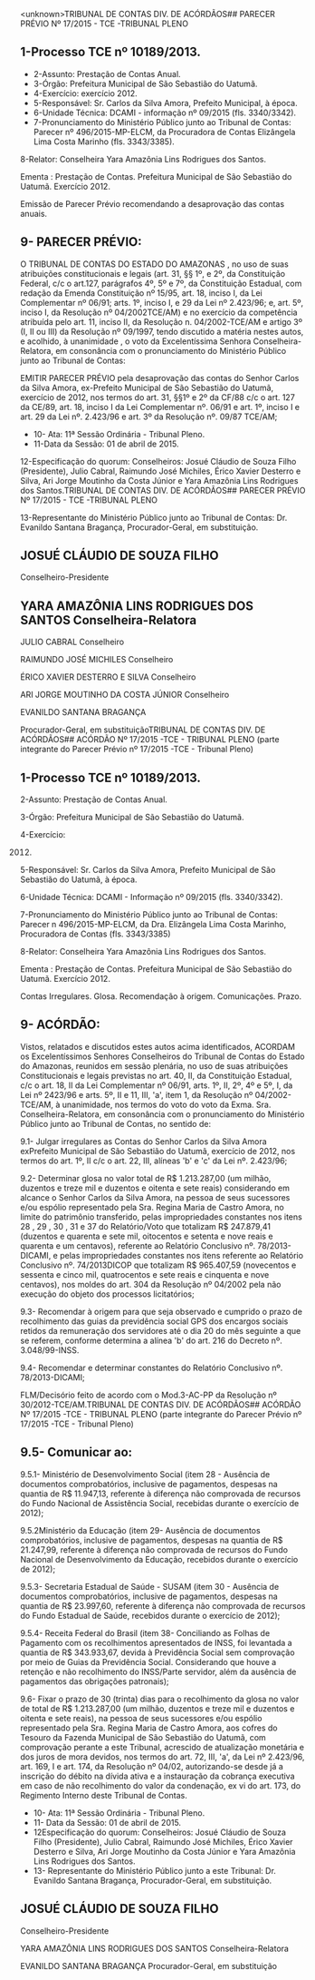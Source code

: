&lt;unknown&gt;TRIBUNAL DE CONTAS DIV. DE ACÓRDÃOS## PARECER PRÉVIO Nº 17/2015 - TCE -TRIBUNAL PLENO

## 1-Processo TCE nº 10189/2013.

- 2-Assunto: Prestação de Contas Anual.
- 3-Órgão: Prefeitura Municipal de São Sebastião do Uatumã.
- 4-Exercício: exercício 2012.
- 5-Responsável: Sr. Carlos da Silva Amora, Prefeito Municipal, à época.
- 6-Unidade Técnica: DCAMI - informação nº 09/2015 (fls. 3340/3342).
- 7-Pronunciamento do Ministério Público junto ao Tribunal de Contas: Parecer nº 496/2015-MP-ELCM, da Procuradora de Contas Elizângela Lima Costa Marinho (fls. 3343/3385).

8-Relator: Conselheira Yara Amazônia Lins Rodrigues dos Santos.

Ementa : Prestação  de  Contas.  Prefeitura Municipal de São  Sebastião  do Uatumã. Exercício 2012.

Emissão de Parecer Prévio recomendando a desaprovação das contas anuais.

## 9- PARECER PRÉVIO:

O TRIBUNAL DE CONTAS DO ESTADO DO AMAZONAS ,  no  uso  de suas atribuições constitucionais e legais (art. 31, §§ 1º, e 2º, da Constituição Federal, c/c  o  art.127,  parágrafos  4º,  5º  e  7º,  da  Constituição  Estadual,  com  redação  da Emenda Constituição nº 15/95, art. 18, inciso I, da Lei Complementar nº 06/91; arts. 1º,  inciso  I,  e  29  da  Lei  nº  2.423/96;  e,  art.  5º,  inciso  I,  da  Resolução  nº  04/2002TCE/AM) e no exercício da competência atribuída pelo art. 11, inciso II, da Resolução n. 04/2002-TCE/AM e artigo 3º (I, II ou III) da Resolução nº 09/1997, tendo discutido a matéria nestes autos, e acolhido, à unanimidade , o voto da Excelentíssima Senhora Conselheira-Relatora, em consonância com o pronunciamento do Ministério Público junto ao Tribunal de Contas:

EMITIR PARECER PRÉVIO pela desaprovação das contas do Senhor Carlos da Silva Amora, ex-Prefeito Municipal de São Sebastião do Uatumã, exercício de 2012, nos termos do art. 31, §§1º e 2º da CF/88 c/c o art. 127 da CE/89, art. 18, inciso I da Lei Complementar nº. 06/91 e art. 1º, inciso I e art. 29 da Lei nº. 2.423/96 e art. 3º da Resolução nº. 09/87 TCE/AM;

- 10- Ata: 11ª Sessão Ordinária - Tribunal Pleno.
- 11-Data da Sessão: 01 de abril de 2015.

12-Especificação do quorum: Conselheiros: Josué Cláudio de Souza Filho (Presidente), Julio Cabral, Raimundo José Michiles, Érico Xavier Desterro e Silva,  Ari Jorge Moutinho da Costa Júnior e Yara Amazônia Lins Rodrigues dos Santos.TRIBUNAL DE CONTAS DIV. DE ACÓRDÃOS## PARECER PRÉVIO Nº 17/2015 - TCE -TRIBUNAL PLENO

13-Representante do Ministério Público junto ao Tribunal de Contas: Dr. Evanildo Santana Bragança, Procurador-Geral, em substituição.

## JOSUÉ CLÁUDIO DE SOUZA FILHO

Conselheiro-Presidente

## YARA AMAZÔNIA LINS RODRIGUES DOS SANTOS Conselheira-Relatora

JULIO CABRAL Conselheiro

RAIMUNDO JOSÉ MICHILES Conselheiro

ÉRICO XAVIER DESTERRO E SILVA Conselheiro

ARI JORGE MOUTINHO DA COSTA JÚNIOR Conselheiro

EVANILDO SANTANA BRAGANÇA

Procurador-Geral, em substituiçãoTRIBUNAL DE CONTAS DIV. DE ACÓRDÃOS## ACÓRDÃO Nº 17/2015 -TCE - TRIBUNAL PLENO (parte integrante do Parecer Prévio nº 17/2015 -TCE - Tribunal Pleno)

## 1-Processo TCE nº 10189/2013.

2-Assunto: Prestação de Contas Anual.

3-Órgão: Prefeitura Municipal de São Sebastião do Uatumã.

4-Exercício:

2012.

5-Responsável: Sr.  Carlos  da  Silva  Amora,  Prefeito  Municipal  de  São  Sebastião  do Uatumã, à época.

6-Unidade Técnica: DCAMI - Informação nº 09/2015 (fls. 3340/3342).

7-Pronunciamento  do  Ministério  Público  junto  ao  Tribunal  de  Contas: Parecer  n 496/2015-MP-ELCM, da Dra. Elizângela Lima Costa Marinho, Procuradora de Contas (fls. 3343/3385)

8-Relator: Conselheira Yara Amazônia Lins Rodrigues dos Santos.

Ementa : Prestação de Contas. Prefeitura Municipal de São Sebastião do Uatumã. Exercício 2012.

Contas Irregulares. Glosa. Recomendação  à origem. Comunicações. Prazo.

## 9- ACÓRDÃO:

Vistos, relatados e discutidos estes autos acima identificados, ACORDAM os Excelentíssimos  Senhores  Conselheiros  do  Tribunal  de  Contas  do  Estado  do Amazonas, reunidos em sessão plenária, no uso de suas atribuições Constitucionais e legais  previstas  no  art.  40, II, da  Constituição  Estadual,  c/c  o art. 18, II da  Lei Complementar nº 06/91, arts. 1º, II, 2º, 4º e 5º, I, da Lei nº 2423/96 e arts. 5º, II e 11, III, 'a',  item  1,  da  Resolução  nº 04/2002-TCE/AM, à unanimidade, nos termos do voto do voto  da  Exma.  Sra. Conselheira-Relatora, em  consonância com  o  pronunciamento  do Ministério Público junto ao Tribunal de Contas, no sentido de:

9.1- Julgar irregulares as Contas do Senhor Carlos da Silva Amora exPrefeito Municipal de São Sebastião do Uatumã, exercício de 2012, nos termos do art. 1º, II c/c o art. 22, III, alíneas 'b' e 'c' da Lei nº. 2.423/96;

9.2-  Determinar glosa  no  valor  total  de  R$  1.213.287,00 (um  milhão, duzentos  e  treze  mil  e  duzentos  e  oitenta  e  sete  reais) considerando em  alcance o Senhor Carlos da Silva Amora, na pessoa de seus sucessores e/ou espólio representado pela  Sra.  Regina  Maria  de  Castro  Amora,  no  limite  do  patrimônio  transferido,  pelas impropriedades constantes nos itens 28 , 29 , 30 , 31 e 37 do Relatório/Voto que totalizam R$  247.879,41 (duzentos  e  quarenta  e  sete  mil,  oitocentos  e  setenta  e  nove  reais  e quarenta e um centavos), referente ao Relatório Conclusivo nº. 78/2013-DICAMI, e pelas impropriedades  constantes  nos  itens  referente  ao  Relatório  Conclusivo  nº.  74/2013DICOP que totalizam R$ 965.407,59 (novecentos e sessenta e cinco mil, quatrocentos e sete reais e cinquenta e nove centavos), nos moldes do art. 304 da Resolução nº 04/2002 pela não execução do objeto dos processos licitatórios;

9.3- Recomendar à origem para que seja observado e cumprido o prazo de recolhimento  das  guias  da  previdência  social  GPS  dos  encargos  sociais  retidos  da remuneração dos servidores até o dia 20 do mês seguinte a que se referem, conforme determina a alínea 'b' do art. 216 do Decreto nº. 3.048/99-INSS.

9.4- Recomendar e determinar constantes do Relatório Conclusivo nº. 78/2013-DICAMI;

FLM/Decisório feito de acordo com o Mod.3-AC-PP da Resolução nº 30/2012-TCE/AM.TRIBUNAL DE CONTAS DIV. DE ACÓRDÃOS## ACÓRDÃO Nº 17/2015 -TCE - TRIBUNAL PLENO (parte integrante do Parecer Prévio nº 17/2015 -TCE - Tribunal Pleno)

## 9.5- Comunicar ao:

9.5.1- Ministério de Desenvolvimento Social (item  28  -  Ausência de documentos  comprobatórios,  inclusive  de  pagamentos,  despesas  na  quantia  de  R$ 11.947,13,  referente  à  diferença  não  comprovada  de  recursos  do  Fundo  Nacional  de Assistência Social, recebidas durante o exercício de 2012);

9.5.2Ministério  da  Educação (item  29-  Ausência  de  documentos comprobatórios,  inclusive de pagamentos,  despesas  na  quantia  de  R$  21.247,99, referente à diferença não comprovada de recursos do Fundo Nacional de Desenvolvimento da Educação, recebidos durante o exercício de 2012);

9.5.3- Secretaria Estadual de Saúde - SUSAM (item 30 - Ausência de documentos  comprobatórios,  inclusive  de  pagamentos,  despesas  na  quantia  de  R$ 23.997,60,  referente  à  diferença  não  comprovada  de  recursos  do  Fundo  Estadual  de Saúde, recebidos durante o exercício de 2012);

9.5.4-  Receita  Federal  do  Brasil (item  38- Conciliando  as  Folhas  de Pagamento com os recolhimentos apresentados de INSS, foi levantada a quantia de R$ 343.933,67,  devida  à  Previdência  Social  sem  comprovação  por  meio  de  Guias  da Previdência Social. Considerando que houve  a  retenção  e  não  recolhimento  do INSS/Parte servidor, além da ausência de pagamentos das obrigações patronais);

9.6- Fixar o prazo de 30 (trinta) dias para o recolhimento da glosa no valor de total de R$ 1.213.287,00 (um milhão, duzentos e treze mil e duzentos e oitenta e sete reais), na pessoa de seus sucessores e/ou espólio representado pela Sra. Regina Maria de  Castro  Amora,  aos cofres  do  Tesouro  da  Fazenda  Municipal  de  São  Sebastião  do Uatumã, com comprovação perante a este Tribunal, acrescido de atualização monetária e dos juros de mora devidos, nos termos do art. 72, III, 'a', da Lei nº 2.423/96, art. 169, I e art. 174, da Resolução nº 04/02, autorizando-se desde já a inscrição do débito na dívida ativa e a instauração da cobrança executiva em caso de não recolhimento do valor da condenação, ex vi do art. 173, do Regimento Interno deste Tribunal de Contas.

- 10- Ata: 11ª Sessão Ordinária - Tribunal Pleno.
- 11- Data da Sessão: 01 de abril de 2015.
- 12Especificação do quorum: Conselheiros: Josué Cláudio de Souza Filho (Presidente),  Julio  Cabral,  Raimundo  José  Michiles,  Érico  Xavier  Desterro  e  Silva,  Ari Jorge Moutinho da Costa Júnior e Yara Amazônia Lins Rodrigues dos Santos.
- 13- Representante do Ministério Público junto a este Tribunal: Dr. Evanildo Santana Bragança, Procurador-Geral, em substituição.

## JOSUÉ CLÁUDIO DE SOUZA FILHO

Conselheiro-Presidente

YARA AMAZÔNIA LINS RODRIGUES DOS SANTOS Conselheira-Relatora

EVANILDO SANTANA BRAGANÇA Procurador-Geral, em substituição